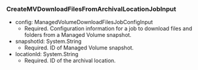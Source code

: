 ### CreateMVDownloadFilesFromArchivalLocationJobInput


- config: ManagedVolumeDownloadFilesJobConfigInput
  - Required. Configuration information for a job to download files and folders from a Managed Volume snapshot.
- snapshotId: System.String
  - Required. ID of Managed Volume snapshot.
- locationId: System.String
  - Required. ID of the archival location.
